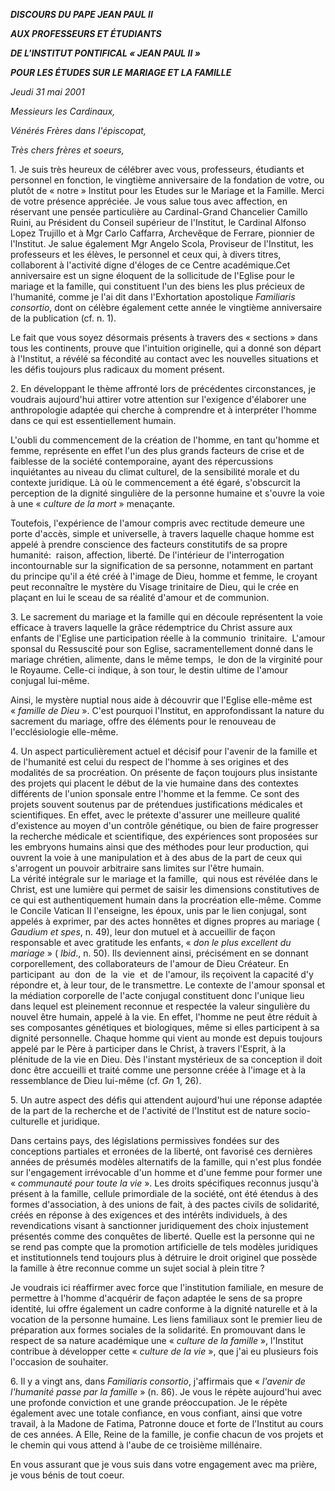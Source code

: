 ***DISCOURS DU PAPE JEAN PAUL II***

***AUX PROFESSEURS ET ÉTUDIANTS***

***DE L'INSTITUT PONTIFICAL « *JEAN PAUL II* »***

***POUR LES ÉTUDES SUR LE MARIAGE ET LA FAMILLE***

*Jeudi 31 mai 2001*

*Messieurs les Cardinaux,*

*Vénérés Frères dans l'épiscopat,*

*Très chers frères et soeurs,*

1. Je suis très heureux de célébrer avec vous, professeurs, étudiants et personnel en fonction, le vingtième anniversaire de la fondation de votre, ou plutôt de « notre » Institut pour les Etudes sur le Mariage et la Famille. Merci de votre présence appréciée. Je vous salue tous avec affection, en réservant une pensée particulière au Cardinal-Grand Chancelier Camillo Ruini, au Président du Conseil supérieur de l'Institut, le Cardinal Alfonso Lopez Trujillo et à Mgr Carlo Caffarra, Archevêque de Ferrare, pionnier de l'Institut. Je salue également Mgr Angelo Scola, Proviseur de l'Institut, les professeurs et les élèves, le personnel et ceux qui, à divers titres, collaborent à l'activité digne d'éloges de ce Centre académique.Cet anniversaire est un signe éloquent de la sollicitude de l'Eglise pour le mariage et la famille, qui constituent l'un des biens les plus précieux de l'humanité, comme je l'ai dit dans l'Exhortation apostolique *Familiaris consortio*, dont on célèbre également cette année le vingtième anniversaire de la publication (cf. n. 1).

Le fait que vous soyez désormais présents à travers des « sections » dans tous les continents, prouve que l'intuition originelle, qui a donné son départ à l'Institut, a révélé sa fécondité au contact avec les nouvelles situations et les défis toujours plus radicaux du moment présent.

2. En développant le thème affronté lors de précédentes circonstances, je voudrais aujourd'hui attirer votre attention sur l'exigence d'élaborer une anthropologie adaptée qui cherche à comprendre et à interpréter l'homme dans ce qui est essentiellement humain.

L'oubli du commencement de la création de l'homme, en tant qu'homme et femme, représente en effet l'un des plus grands facteurs de crise et de faiblesse de la société contemporaine, ayant des répercussions inquiétantes au niveau du climat culturel, de la sensibilité morale et du contexte juridique. Là où le commencement a été égaré, s'obscurcit la perception de la dignité singulière de la personne humaine et s'ouvre la voie à une « *culture de la mort* » menaçante.

Toutefois, l'expérience de l'amour compris avec rectitude demeure une porte d'accès, simple et universelle, à travers laquelle chaque homme est appelé à prendre conscience des facteurs constitutifs de sa propre humanité:  raison, affection, liberté. De l'intérieur de l'interrogation incontournable sur la signification de sa personne, notamment en partant du principe qu'il a été créé à l'image de Dieu, homme et femme, le croyant peut reconnaître le mystère du Visage trinitaire de Dieu, qui le crée en plaçant en lui le sceau de sa réalité d'amour et de communion.

3. Le sacrement du mariage et la famille qui en découle représentent la voie efficace à travers laquelle la grâce rédemptrice du Christ assure aux enfants de l'Eglise une participation réelle à la communio  trinitaire.  L'amour sponsal du Ressuscité pour son Eglise, sacramentellement donné dans le mariage chrétien, alimente, dans le même temps,  le don de la virginité pour le Royaume. Celle-ci indique, à son tour, le destin ultime de l'amour conjugal lui-même.

Ainsi, le mystère nuptial nous aide à découvrir que l'Eglise elle-même est « *famille de Dieu* ». C'est pourquoi l'Institut, en approfondissant la nature du sacrement du mariage, offre des éléments pour le renouveau de l'ecclésiologie elle-même.

4. Un aspect particulièrement actuel et décisif pour l'avenir de la famille et de l'humanité est celui du respect de l'homme à ses origines et des modalités de sa procréation. On présente de façon toujours plus insistante des projets qui placent le début de la vie humaine dans des contextes différents de l'union sponsale entre l'homme et la femme. Ce sont des projets souvent soutenus par de prétendues justifications médicales et scientifiques. En effet, avec le prétexte d'assurer une meilleure qualité d'existence au moyen d'un contrôle génétique, ou bien de faire progresser la recherche médicale et scientifique, des expériences sont proposées sur les embryons humains ainsi que des méthodes pour leur production, qui ouvrent la voie à une manipulation et à des abus de la part de ceux qui s'arrogent un pouvoir arbitraire sans limites sur l'être humain. La vérité intégrale sur le mariage et la famille,  qui nous est révélée dans le Christ, est une lumière qui permet de saisir les dimensions constitutives de ce qui est authentiquement humain dans la procréation elle-même. Comme le Concile Vatican II l'enseigne, les époux, unis par le lien conjugal, sont appelés à exprimer, par des actes honnêtes et dignes propres au mariage ( *Gaudium et spes*, n. 49), leur don mutuel et à accueillir de façon responsable et avec gratitude les enfants, « *don le plus excellent du mariage* » ( *Ibid*., n. 50). Ils deviennent ainsi, précisément en se donnant corporellement, des collaborateurs de l'amour de Dieu Créateur. En participant  au  don  de  la  vie  et  de l'amour, ils reçoivent la capacité d'y répondre et, à leur tour, de le transmettre. Le contexte de l'amour sponsal et la médiation corporelle de l'acte conjugal constituent donc l'unique lieu dans lequel est pleinement reconnue et respectée la valeur singulière du nouvel être humain, appelé à la vie. En effet, l'homme ne peut être réduit à ses composantes génétiques et biologiques, même si elles participent à sa dignité personnelle. Chaque homme qui vient au monde est depuis toujours appelé par le Père à participer dans le Christ, à travers l'Esprit, à la plénitude de la vie en Dieu. Dès l'instant mystérieux de sa conception il doit donc être accueilli et traité comme une personne créée à l'image et à la ressemblance de Dieu lui-même (cf. *Gn* 1, 26).

5. Un autre aspect des défis qui attendent aujourd'hui une réponse adaptée de la part de la recherche et de l'activité de l'Institut est de nature socio-culturelle et juridique.

Dans certains pays, des législations permissives fondées sur des conceptions partiales et erronées de la liberté, ont favorisé ces dernières années de présumés modèles alternatifs de la famille, qui n'est plus fondée sur l'engagement irrévocable d'un homme et d'une femme pour former une « *communauté pour toute la vie* ». Les droits spécifiques reconnus jusqu'à présent à la famille, cellule primordiale de la société, ont été étendus à des formes d'association, à des unions de fait, à des pactes civils de solidarité, créés en réponse à des exigences et des intérêts individuels, à des revendications visant à sanctionner juridiquement des choix injustement présentés comme des conquêtes de liberté. Quelle est la personne qui ne se rend pas compte que la promotion artificielle de tels modèles juridiques et institutionnels tend toujours plus à détruire le droit originel que possède la famille à être reconnue comme un sujet social à plein titre ?

Je voudrais ici réaffirmer avec force que l'institution familiale, en mesure de permettre à l'homme d'acquérir de façon adaptée le sens de sa propre identité, lui offre également un cadre conforme à la dignité naturelle et à la vocation de la personne humaine. Les liens familiaux sont le premier lieu de préparation aux formes sociales de la solidarité. En promouvant dans le respect de sa nature académique une « *culture de la famille* », l'Institut contribue à développer cette « *culture de la vie* », que j'ai eu plusieurs fois l'occasion de souhaiter.

6. Il y a vingt ans, dans *Familiaris consortio*, j'affirmais que « *l'avenir de l'humanité passe par la famille* » (n. 86). Je vous le répète aujourd'hui avec une profonde conviction et une grande préoccupation. Je le répète également avec une totale confiance, en vous confiant, ainsi que votre travail, à la Madone de Fatima, Patronne douce et forte de l'Institut au cours de ces années. A Elle, Reine de la famille, je confie chacun de vos projets et le chemin qui vous attend à l'aube de ce troisième millénaire.

En vous assurant que je vous suis dans votre engagement avec ma prière, je vous bénis de tout coeur.